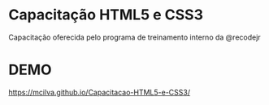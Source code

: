 # Capacitação HTML5 e CSS3
Capacitação oferecida pelo programa de treinamento interno da @recodejr

# DEMO
https://mcilva.github.io/Capacitacao-HTML5-e-CSS3/
